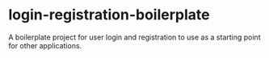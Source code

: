 # login-registration-boilerplate
A boilerplate project for user login and registration to use as a starting point for other applications.
